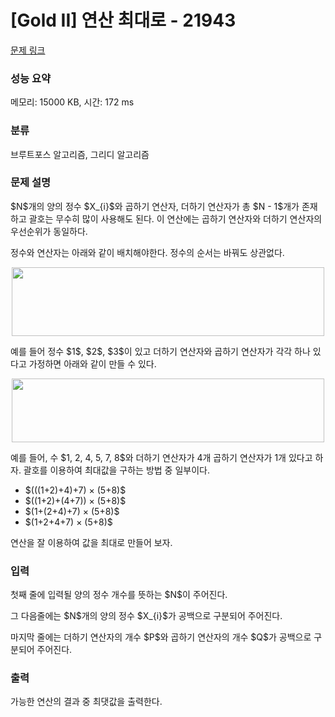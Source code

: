 # [Gold II] 연산 최대로 - 21943 

[문제 링크](https://www.acmicpc.net/problem/21943) 

### 성능 요약

메모리: 15000 KB, 시간: 172 ms

### 분류

브루트포스 알고리즘, 그리디 알고리즘

### 문제 설명

<p>$N$개의 양의 정수 $X_{i}$와 곱하기 연산자, 더하기 연산자가 총 $N - 1$개가 존재하고 괄호는 무수히 많이 사용해도 된다. 이 연산에는 곱하기 연산자와 더하기 연산자의 우선순위가 동일하다.</p>

<p>정수와 연산자는 아래와 같이 배치해야한다. 정수의 순서는 바꿔도 상관없다.</p>

<p style="text-align: center;"><img alt="" src="https://upload.acmicpc.net/dee111bb-5eac-4721-a9d4-014a5d55569d/-/crop/1543x341/187,368/-/preview/" style="height: 110px; width: 500px;"></p>

<p>예를 들어 정수 $1$, $2$, $3$이 있고 더하기 연산자와 곱하기 연산자가 각각 하나 있다고 가정하면 아래와 같이 만들 수 있다. </p>

<p style="text-align: center;"><img alt="" src="https://upload.acmicpc.net/071247cb-d101-4243-b266-9e341299fbd7/-/crop/1524x312/202,385/-/preview/" style="height: 102px; width: 500px;"></p>

<p>예를 들어, 수 $1, 2, 4, 5, 7, 8$와 더하기 연산자가 4개 곱하기 연산자가 1개 있다고 하자. 괄호를 이용하여 최대값을 구하는 방법 중 일부이다.</p>

<ul>
	<li>$(((1+2)+4)+7) × (5+8)$</li>
	<li>$((1+2)+(4+7)) × (5+8)$</li>
	<li>$(1+(2+4)+7) × (5+8)$</li>
	<li>$(1+2+4+7) × (5+8)$</li>
</ul>

<p>연산을 잘 이용하여 값을 최대로 만들어 보자.</p>

### 입력 

 <p>첫째 줄에 입력될 양의 정수 개수를 뜻하는 $N$이 주어진다.</p>

<p>그 다음줄에는 $N$개의 양의 정수 $X_{i}$가 공백으로 구분되어 주어진다.</p>

<p>마지막 줄에는 더하기 연산자의 개수 $P$와 곱하기 연산자의 개수 $Q$가 공백으로 구분되어 주어진다.</p>

### 출력 

 <p>가능한 연산의 결과 중 최댓값을 출력한다.</p>

